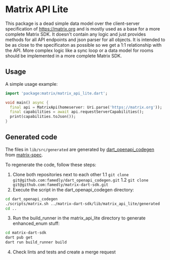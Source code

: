 # Matrix API Lite

This package is a dead simple data model over the client-server specification of https://matrix.org and is mostly used as a base for a more complete Matrix SDK.
It doesn't contain any logic and just provides methods for all API endpoints and json parser for all objects. It is intended to be as close to the specificaton
as possible so we get a 1:1 relationship with the API. More complex logic like a sync loop or a data model for rooms should be implemented in a more complete
Matrix SDK.

## Usage

A simple usage example:

```dart
import 'package:matrix/matrix_api_lite.dart';

void main() async {
  final api = MatrixApi(homeserver: Uri.parse('https://matrix.org'));
  final capabilities = await api.requestServerCapabilities();
  print(capabilities.toJson());
}

```

## Generated code

The files in `lib/src/generated` are generated by [dart_openapi_codegen](https://gitlab.com/famedly/company/frontend/dart_openapi_codegen/)
from [matrix-spec](https://github.com/matrix-org/matrix-spec/).

To regenerate the code, follow these steps:

1. Clone both repositories next to each other
  1.1 `git clone git@github.com:famedly/dart_openapi_codegen.git`
  1.2 `git clone git@github.com:famedly/matrix-dart-sdk.git`
2. Execute the script in the dart_openapi_codegen directory:
```sh
cd dart_openapi_codegen
./scripts/matrix.sh ../matrix-dart-sdk/lib/matrix_api_lite/generated
cd ..
```
3. Run the build_runner in the matrix_api_lite directory to generate enhanced_enum stuff:
```sh
cd matrix-dart-sdk
dart pub get
dart run build_runner build
```
4. Check lints and tests and create a merge request
